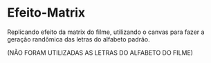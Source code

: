 # Efeito-Matrix

Replicando efeito da matrix do filme, utilizando o canvas para fazer a geração randômica das letras do alfabeto padrão.

(NÃO FORAM UTILIZADAS AS LETRAS DO ALFABETO DO FILME)



